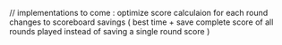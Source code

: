// 
implementations to come : 
optimize score calculaion for each round 
changes to scoreboard savings ( best time + save complete score of all rounds played instead of saving a single round score ) 
